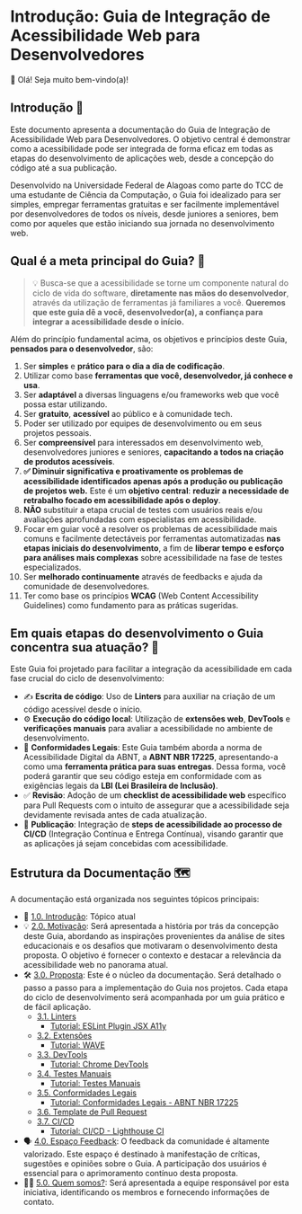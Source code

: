 # Introdução: Guia de Integração de Acessibilidade Web para Desenvolvedores

👋 Olá! Seja muito bem-vindo(a)!

## Introdução 📖

Este documento apresenta a documentação do Guia de Integração de Acessibilidade Web para Desenvolvedores. O objetivo central é demonstrar como a acessibilidade pode ser integrada de forma eficaz em todas as etapas do desenvolvimento de aplicações web, desde a concepção do código até a sua publicação.  

Desenvolvido na Universidade Federal de Alagoas como parte do TCC de uma estudante de Ciência da Computação, o Guia foi idealizado para ser simples, empregar ferramentas gratuitas e ser facilmente implementável por desenvolvedores de todos os níveis, desde juniores a seniores, bem como por aqueles que estão iniciando sua jornada no desenvolvimento web.

## Qual é a meta principal do Guia? 🤔

> 💡 Busca-se que a acessibilidade se torne um componente natural do ciclo de vida do software, **diretamente nas mãos do desenvolvedor**, através da utilização de ferramentas já familiares a você. **Queremos que este guia dê a você, desenvolvedor(a), a confiança para integrar a acessibilidade desde o início.**

Além do princípio fundamental acima, os objetivos e princípios deste Guia, **pensados para o desenvolvedor**, são:

1. Ser **simples** e **prático para o dia a dia de codificação**.
2. Utilizar como base **ferramentas que você, desenvolvedor, já conhece e usa**.
3. Ser **adaptável** a diversas linguagens e/ou frameworks web que você possa estar utilizando.
4. Ser **gratuito**, **acessível** ao público e à comunidade tech.
5. Poder ser utilizado por equipes de desenvolvimento ou em seus projetos pessoais.
6. Ser **compreensível** para interessados em desenvolvimento web, desenvolvedores juniores e seniores, **capacitando a todos na criação de produtos acessíveis**.
7. **✅ Diminuir significativa e proativamente os problemas de acessibilidade identificados apenas após a produção ou publicação de projetos web.** Este é um **objetivo central**: **reduzir a necessidade de retrabalho focado em acessibilidade após o deploy**.
8. **NÃO** substituir a etapa crucial de testes com usuários reais e/ou avaliações aprofundadas com especialistas em acessibilidade.
9. Focar em guiar você a resolver os problemas de acessibilidade mais comuns e facilmente detectáveis por ferramentas automatizadas **nas etapas iniciais do desenvolvimento**, a fim de **liberar tempo e esforço para análises mais complexas** sobre acessibilidade na fase de testes especializados.
10. Ser **melhorado continuamente** através de feedbacks e ajuda da comunidade de desenvolvedores.
11. Ter como base os princípios **WCAG** (Web Content Accessibility Guidelines) como fundamento para as práticas sugeridas.

## Em quais etapas do desenvolvimento o Guia concentra sua atuação? 🎯

Este Guia foi projetado para facilitar a integração da acessibilidade em cada fase crucial do ciclo de desenvolvimento:

- ✍️ **Escrita de código**: Uso de **Linters** para auxiliar na criação de um código acessível desde o início.
- ⚙️ **Execução do código local**: Utilização de **extensões web**, **DevTools** e **verificações manuais** para avaliar a acessibilidade no ambiente de desenvolvimento.
- 📜 **Conformidades Legais**: Este Guia também aborda a norma de Acessibilidade Digital da ABNT, a **ABNT NBR 17225**, apresentando-a como uma **ferramenta prática para suas entregas**. Dessa forma, você poderá garantir que seu código esteja em conformidade com as exigências legais da **LBI (Lei Brasileira de Inclusão)**.
- ✅ **Revisão**: Adoção de um **checklist de acessibilidade web** específico para Pull Requests com o intuito de assegurar que a acessibilidade seja devidamente revisada antes de cada atualização.
- 🚀 **Publicação**: Integração de **steps de acessibilidade ao processo de CI/CD** (Integração Contínua e Entrega Contínua), visando garantir que as aplicações já sejam concebidas com acessibilidade.

## Estrutura da Documentação 🗺️

A documentação está organizada nos seguintes tópicos principais:

- 📖 [1.0. Introdução](./1.0.Introducao): Tópico atual
- 💡 [2.0. Motivação](./2.0.Motivacao.md): Será apresentada a história por trás da concepção deste Guia, abordando as inspirações provenientes da análise de sites educacionais e os desafios que motivaram o desenvolvimento desta proposta. O objetivo é fornecer o contexto e destacar a relevância da acessibilidade web no panorama atual.
- 🛠️ [3.0. Proposta](./3.0.Proposta.md): Este é o núcleo da documentação. Será detalhado o passo a passo para a implementação do Guia nos projetos. Cada etapa do ciclo de desenvolvimento será acompanhada por um guia prático e de fácil aplicação.
    - [3.1. Linters](./3.1.Linters.md)
        - [Tutorial: ESLint Plugin JSX A11y](./tutorials/eslint-plugin-jsx-a11y.md)
    - [3.2. Extensões](./3.2.Extensoes.md)
        - [Tutorial: WAVE](./tutorials/Wave.md)
    - [3.3. DevTools](./3.3.DevTools.md)
        - [Tutorial: Chrome DevTools](./tutorials/devtools.md)
    - [3.4. Testes Manuais](./3.4.Testes_manuais.md)
        - [Tutorial: Testes Manuais](./tutorials/testes_manuais.md)
    - [3.5. Conformidades Legais](./3.5.Conformidades_legais.md)
        - [Tutorial: Conformidades Legais - ABNT NBR 17225](./tutorials/ABNT_NBR_17225.md)
    - [3.6. Template de Pull Request](./3.6.Checklists.md)
    - [3.7. CI/CD](./3.7.CI_CD.md)
        - [Tutorial: CI/CD - Lighthouse CI](./tutorials/lighthouse-ci.md)
- 🗣️ [4.0. Espaço Feedback](./4.0.Espaco_Feedback.md): O feedback da comunidade é altamente valorizado. Este espaço é destinado à manifestação de críticas, sugestões e opiniões sobre o Guia. A participação dos usuários é essencial para o aprimoramento contínuo desta proposta.
- 👩‍💻 [5.0. Quem somos?](./5.0.Quem_somos.md): Será apresentada a equipe responsável por esta iniciativa, identificando os membros e fornecendo informações de contato.


   
   
   
   
   